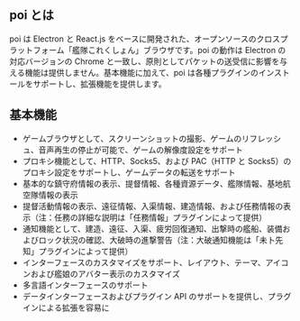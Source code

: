 ## poi とは

poi は Electron と React.js をベースに開発された、オープンソースのクロスプラットフォーム「艦隊これくしょん」ブラウザです。poi の動作は Electron の対応バージョンの Chrome と一致し、原則としてパケットの送受信に影響を与える機能は提供しません。基本機能に加えて、poi は各種プラグインのインストールをサポートし、拡張機能を提供します。

## 基本機能

- ゲームブラウザとして、スクリーンショットの撮影、ゲームのリフレッシュ、音声再生の停止が可能で、ゲームの解像度設定をサポート
- プロキシ機能として、HTTP、Socks5、および PAC（HTTP と Socks5）のプロキシ設定をサポートし、ゲームデータの転送をサポート
- 基本的な鎮守府情報の表示、提督情報、各種資源データ、艦隊情報、基地航空隊情報の表示
- 提督活動情報の表示、遠征情報、入渠情報、建造情報、および任務情報の表示（注：任務の詳細な説明は「任務情報」プラグインによって提供）
- 通知機能として、建造、遠征、入渠、疲労回復通知、出撃時の艦船、装備およびロック状況の確認、大破時の進撃警告（注：大破通知機能は「未卜先知」プラグインによって提供）
- インターフェースのカスタマイズをサポート、レイアウト、テーマ、アイコンおよび艦娘のアバター表示のカスタマイズ
- 多言語インターフェースのサポート
- データインターフェースおよびプラグイン API のサポートを提供し、プラグインによる拡張を容易に
